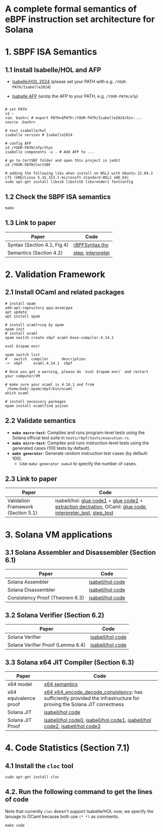 # A complete formal semantics of eBPF instruction set architecture for Solana

# 1. SBPF ISA Semantics
## 1.1 Install Isabelle/HOL and AFP
- [Isabelle/HOL 2024](https://isabelle.in.tum.de/) (please set your PATH with e.g. `/YOUR-PATH/Isabelle2024`)

- [Isabelle AFP](https://www.isa-afp.org/download/) (unzip the AFP to your PATH, e.g. `/YOUR-PATH/afp`)

```shell

# set PATH 
cd ~
vim. bashrc # export PATH=$PATH:/YOUR-PATH/Isabelle2024/bin:...
source .bashrc

# test isabelle/hol
isabelle version # Isabelle2024

# config AFP
cd /YOUR-PATH/afp/thys
isabelle components -u . # Add AFP to ...

# go to CertSBF folder and open this project in jedit
cd /YOUR-PATH/CertSBF

# adding the following libs when install on WSL2 with Ubuntu 22.04.3 LTS (GNU/Linux 5.15.153.1-microsoft-standard-WSL2 x86_64)
sudo apt-get install libxi6 libxtst6 libxrender1 fontconfig
```

## 1.2 Check the SBPF ISA semantics
```shell
make
```

## 1.3 Link to paper

| Paper      | Code      |
| ------------- | ------------- |
| Syntax (Section 4.1, Fig 4) | [rBPFSyntax.thy](theory/rBPFSyntax.thy#L41) |
| Semantics (Section 4.2) | [step](theory/Interpreter.thy#L510), [interpreter](theory/Interpreter.thy#L608) |

# 2. Validation Framework

## 2.1 Install OCaml and related packages
```shell
# install opam
add-apt-repository ppa:avsm/ppa
apt update
apt install opam

# install ocaml+coq by opam
opam init
# install ocaml
opam switch create sbpf ocaml-base-compiler.4.14.1

eval $(opam env)

opam switch list
#   switch  compiler      description
->  sbpf     ocaml.4.14.1  sbpf

# Once you get a warning, please do `eval $(opam env)` and restart your computer/VM

# make sure your ocaml is 4.14.1 and from `/home/bob/.opam/sbpf/bin/ocaml`
which ocaml

# install necessary packages
opam install ocamlfind yojson
```

## 2.2 Validate semantics
- **`make macro-test`**: Compiles and runs program-level tests using the Solana official test suite in `tests/rbpf/tests/execution.rs`.
- **`make micro-test`**: Compiles and runs instruction-level tests using the generated cases (100 tests by default).
- **`make generator`**: Generate random instruction test cases (by default: 100).
  - Use `make generator num=X` to specify the number of cases.

## 2.3 Link to paper

| Paper      | Code      |
| ------------- | ------------- |
| Validation Framework (Section 5.1) | isabell/hol: [glue code1](theory/Interpreter.thy#L651) + [glue code2](theory/Interpreter.thy#L683) + [extraction declration](theory/bpf_generator.thy#L15), OCaml: [glue code](tests/exec_semantics/glue.ml), [interpreter_test](tests/exec_semantics/interp_test.ml), [step_test](tests/exec_semantics/step_test.ml) |

# 3. Solana VM applications

## 3.1 Solana Assembler and Disassembler (Section 6.1)

| Paper      | Code      |
| ------------- | ------------- |
| Solana Assembler | [isabell/hol code](theory/Assembler.thy#L227) |
| Solana Disassembler | [isabell/hol code](theory/Disassembler.thy#L515) |
| Consistency Proof (Theorem 6.3) | [isabell/hol code](theory/ConsistencyProof.thy#L8) |


## 3.2 Solana Verifier (Section 6.2)

| Paper      | Code      |
| ------------- | ------------- |
| Solana Verifier | [isabell/hol code](theory/verifier.thy#L235) |
| Solana Verifier Proof (Lemma 6.4) | [isabell/hol code](theory/VerifierSafety.thy#L13) |

## 3.3 Solana x64 JIT Compiler (Section 6.3)

| Paper      | Code      |
| ------------- | ------------- |
| x64 model | [x64 semantics](theory/x64Semantics.thy) |
| x64 equivalence proof | [x64 x64_encode_decode_consistency](theory/x64DecodeProof.thy#L11): has sufficiently provided the infrastructure for proving the Solana JIT correctness |
| Solana JIT | [isabell/hol code](theory/JITCommType.thy#L264) |
| Solana JIT Proof | [isabell/hol code0](theory/bpfConsistencyAux.thy), [isabell/hol code1](theory/bpfConsistencyAux1.thy), [isabell/hol code2](theory/bpfConsistencyAux2.thy), [isabell/hol code3](theory/bpfConsistencyAux3.thy) |


# 4. Code Statistics (Section 7.1)
## 4.1 Install the `cloc` tool
```shell
sudo apt-get install cloc
``` 
## 4.2. Run the following command to get the lines of code 
Note that currently `cloc` doesn't support Isabelle/HOL now, we specify the lanuage to OCaml because both use `(* *)` as comments.
```shell
make code
```